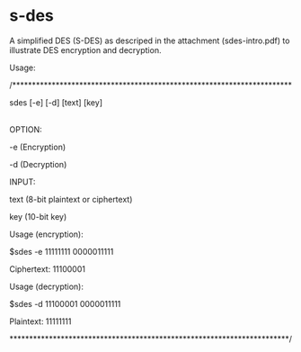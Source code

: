 # s-des
A simplified DES (S-DES) as descriped in the attachment (sdes-intro.pdf) to illustrate DES encryption and decryption.

Usage:

/***********************************************************************

sdes [-e] [-d] [text] [key]

<br/>
OPTION:

-e (Encryption)

-d (Decryption)


INPUT:

text (8-bit plaintext or ciphertext)

key (10-bit key)


Usage (encryption):

$sdes -e 11111111 0000011111

Ciphertext: 11100001


Usage (decryption):

$sdes -d 11100001 0000011111

Plaintext: 11111111

***********************************************************************/
